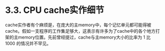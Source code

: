 # 3.3. CPU cache实作细节

cache实作者有个麻烦是，在庞大的主memory中，每个记忆单元都可能得被cache。假如一支程序的工作集足够大，这表示有许多为了cache中的各个地方打架的主memory位置。先前曾经提过，cache与主memory大小的比率为 1 比 1000 的情况并不罕见。

